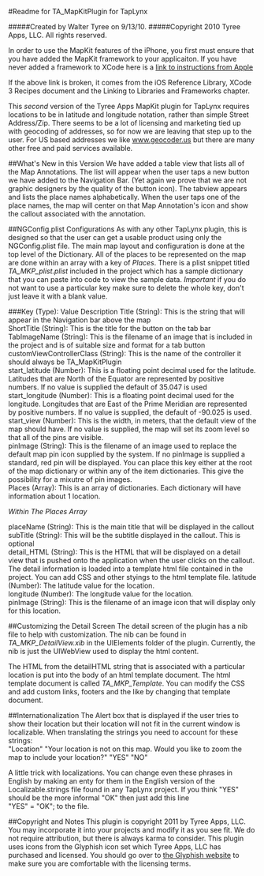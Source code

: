 #Readme for TA\_MapKitPlugin for TapLynx

#####Created by Walter Tyree on 9/13/10.
#####Copyright 2010 Tyree Apps, LLC. All rights reserved.

In order to use the MapKit features of the iPhone, you first must ensure that you have added the 
MapKit framework to your applicaiton. If you have never added a framework to XCode here is a [link
to instructions from Apple](http://developer.apple.com/library/ios/#recipes/XcodeRecipes/Linking_to_Libraries_and_Frameworks/Linking_to_Libraries_and_Frameworks.html)

If the above link is broken, it comes from the iOS Reference Library, XCode 3 Recipes document
and the Linking to Libraries and Frameworks chapter.

This *second* version of the Tyree Apps MapKit plugin for TapLynx requires locations to be in
latitude and longitude notation, rather than simple Street Address/Zip. There seems to
be a lot of licensing and marketing tied up with geocoding of addresses, so for now we
are leaving that step up to the user. For US based addresses we like www.geocoder.us but
there are many other free and paid services available.

##What's New in this Version
We have added a table view that lists all of the Map Annotations. The list will appear when the user taps a new button we have added to the Navigation Bar. \(Yet again we prove that we are not graphic designers by the quality of the button icon\). The tabview appears and lists the place names alphabetically. When the user taps one of the place names, the map will center on that Map Annotation's icon and show the callout associated with the annotation.

##NGConfig.plist Configurations
As with any other TapLynx plugin, this is designed so that the user can get a usable product using only the NGConfig.plist file. The main map layout and configuration is done at the top level of the Dictionary. All of the places to be represented on the map are done within an array with a key of _Places_. There is a plist snippet titled _TA\_MKP\_plist.plist_ included in the project which has a sample dictionary that you can paste into code to view the sample data. _Important_ if you do not want to use a particular key make sure to delete the whole key, don\'t just leave it with a blank value.

###Key \(Type\): Value Description
Title \(String\): This is the string that will appear in the Navigation bar above the map  
ShortTitle \(String\): This is the title for the button on the tab bar  
TabImageName \(String\): This is the filename of an image that is included in the project and is of suitable size and format for a tab button  
customViewControllerClass \(String\): This is the name of the controller it should always be TA\_MapKitPlugin  
start\_latitude \(Number\): This is a floating point decimal used for the latitude. Latitudes that are North of the Equator are represented by positive numbers. If no value is supplied the default of 35.047 is used  
start\_longitude \(Number\): This is a floating point decimal used for the longitude. Longitudes that are East of the Prime Meridian are represented by positive numbers. If no value is supplied, the default of -90.025 is used.  
start\_view \(Number\): This is the width, in meters, that the default view of the map should have. If no value is supplied, the map will set its zoom level so that all of the pins are visible.  
pinImage \(String\): This is the filename of an image used to replace the default map pin icon supplied by the system. If no pinImage is supplied a standard, red pin will be displayed. You can place this key either at the root of the map dictionary or within any of the item dictionaries. This give the possibility for a mixutre of pin images.  
Places \(Array\): This is an array of dictionaries. Each dictionary will have information about 1 location.  

_Within The Places Array_

placeName \(String\): This is the main title that will be displayed in the callout  
subTitle \(String\): This will be the subtitle displayed in the callout. This is optional  
detail\_HTML \(String\): This is the HTML that will be displayed on a detail view that is pushed onto the application when the user clicks on the callout. The detail information is loaded into a template html file contained in the project. You can add CSS and other styings to the html template file. 
latitude \(Number\): The latitude value for the location.  
longitude \(Number\): The longitude value for the location.  
pinImage \(String\): This is the filename of an image icon that will display only for this location.  

##Customizing the Detail Screen
The detail screen of the plugin has a nib file to help with customization. The nib can be found in _TA\_MKP\_DetailView.xib_ in the UIElements folder of the plugin. Currently, the nib is just the UIWebView used to display the html content.

The HTML from the detailHTML string that is associated with a particular location is put into the body of an html template document. The html template document is called _TA\_MKP\_Template_. You can modify the CSS and add custom links, footers and the like by changing that template document.

##Internationalization
The Alert box that is displayed if the user tries to show their location but their location will not fit in the current window is localizable. When translating the strings you need to account for these strings:  
    "Location"
    "Your location is not on this map. Would you like to zoom the map to include your location?"
    "YES"
    "NO"

A little trick with localizations. You can change even these phrases in English by making an enty for them in the English version of the Localizable.strings file found in any TapLynx project. If you think "YES" should be the more informal "OK" then just add this line  
    "YES" = "OK";
to the file.

##Copyright and Notes
This plugin is copyright 2011 by Tyree Apps, LLC. You may incorporate it into your projects and modify it as you see fit. We do not require attribution, but there is always karma to consider. This plugin uses icons from the Glyphish icon set which Tyree Apps, LLC has purchased and licensed. You should go over to [the Glyphish website](http://www.glyphish.com) to make sure you are comfortable with the licensing terms.
